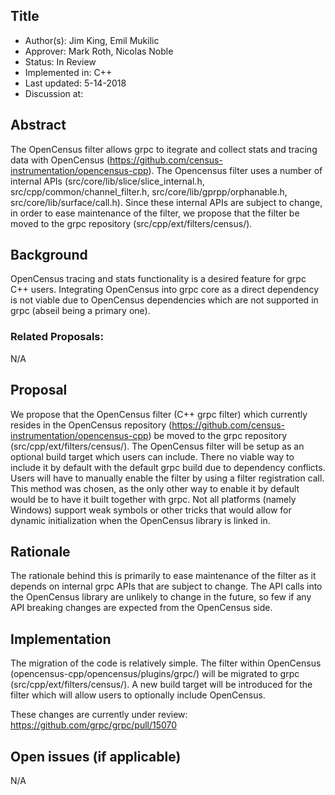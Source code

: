 Title
----
* Author(s): Jim King, Emil Mukilic
* Approver: Mark Roth, Nicolas Noble
* Status: In Review
* Implemented in: C++
* Last updated: 5-14-2018
* Discussion at:

## Abstract

The OpenCensus filter allows grpc to itegrate and collect stats and tracing data with OpenCensus (https://github.com/census-instrumentation/opencensus-cpp).
The Opencensus filter uses a number of internal APIs (src/core/lib/slice/slice_internal.h, src/cpp/common/channel_filter.h, src/core/lib/gprpp/orphanable.h,
src/core/lib/surface/call.h). Since these internal APIs are subject to change, in order to ease maintenance of the filter, we propose that the filter be moved to the
grpc repository (src/cpp/ext/filters/census/).

## Background

OpenCensus tracing and stats functionality is a desired feature for grpc C++ users. Integrating OpenCensus into grpc core as a direct dependency is not viable due
to OpenCensus dependencies which are not supported in grpc (abseil being a primary one).

### Related Proposals:
N/A

## Proposal

We propose that the OpenCensus filter (C++ grpc filter) which currently resides in the OpenCensus repository (https://github.com/census-instrumentation/opencensus-cpp)
be moved to the grpc repository (src/cpp/ext/filters/census/). The OpenCensus filter will be setup as an optional build target which users can include.  There no
viable way to include it by default with the default grpc build due to dependency conflicts. Users will have to manually enable the filter by using a filter registration
call. This method was chosen, as the only other way to enable it by default would be to have it built together with grpc.  Not all platforms (namely Windows) support weak symbols
or other tricks that would allow for dynamic initialization when the OpenCensus library is linked in.

## Rationale

The rationale behind this is primarily to ease maintenance of the filter as it depends on internal grpc APIs that are subject to change.  The API calls into the OpenCensus
library are unlikely to change in the future, so few if any API breaking changes are expected from the OpenCensus side.

## Implementation

The migration of the code is relatively simple.  The filter within OpenCensus (opencensus-cpp/opencensus/plugins/grpc/) will be migrated to grpc (src/cpp/ext/filters/census/).
A new build target will be introduced for the filter which will allow users to optionally include OpenCensus.

These changes are currently under review: https://github.com/grpc/grpc/pull/15070

## Open issues (if applicable)
N/A

